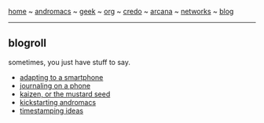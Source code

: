 [home](README.md) ~ [andromacs](andromacs.md) ~ [geek](geekcode.md) ~ [org](orgmode.md) ~ [credo](credo.md) ~ [arcana](arcana.md) ~ [networks](networking.md) ~ [blog](blogroll.md)

-----

## blogroll

sometimes, you just have stuff to say. 

* [adapting to a smartphone](adaptation.md)
* [journaling on a phone](journal.md)
* [kaizen, or the mustard seed](kaizen.md)
* [kickstarting andromacs](kickstart.md)
* [timestamping ideas](timestamp.md)
